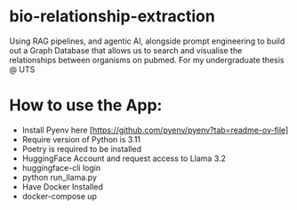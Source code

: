 # bio-relationship-extraction
Using RAG pipelines, and agentic AI, alongside prompt engineering to build out a Graph Database that allows us to search and visualise the relationships between organisms on pubmed. For my undergraduate thesis @ UTS
# How to use the App:
- Install Pyenv here [https://github.com/pyenv/pyenv?tab=readme-ov-file]
- Require version of Python is 3.11
- Poetry is required to be installed 
- HuggingFace Account and request access to Llama 3.2
- huggingface-cli login
- python run_llama.py
- Have Docker Installed 
- docker-compose up